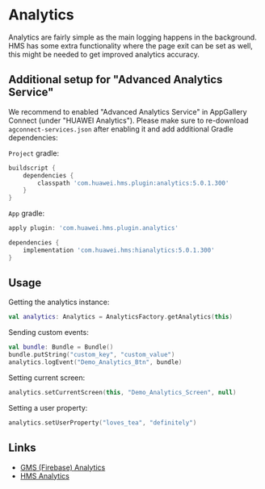 # Analytics

Analytics are fairly simple as the main logging happens in the background. HMS has some extra functionality where the page exit can be set as well, this might be needed to get improved analytics accuracy.

## Additional setup for "Advanced Analytics Service"

We recommend to enabled "Advanced Analytics Service" in AppGallery Connect (under "HUAWEI Analytics"). Please make sure to re-download `agconnect-services.json` after enabling it and add additional Gradle dependencies:

`Project` gradle:
```gradle
buildscript {
    dependencies {
        classpath 'com.huawei.hms.plugin:analytics:5.0.1.300'
    }
}
```

`App` gradle:
```gradle
apply plugin: 'com.huawei.hms.plugin.analytics'

dependencies {
    implementation 'com.huawei.hms:hianalytics:5.0.1.300'
}
```

## Usage

Getting the analytics instance:
```kotlin
val analytics: Analytics = AnalyticsFactory.getAnalytics(this)
```

Sending custom events:
```kotlin
val bundle: Bundle = Bundle()
bundle.putString("custom_key", "custom_value")
analytics.logEvent("Demo_Analytics_Btn", bundle)
```

Setting current screen:
```kotlin
analytics.setCurrentScreen(this, "Demo_Analytics_Screen", null)
```

Setting a user property:
```kotlin
analytics.setUserProperty("loves_tea", "definitely")
```

## Links
- [GMS (Firebase) Analytics](https://firebase.google.com/docs/analytics/get-started?platform=android)
- [HMS Analytics](https://developer.huawei.com/consumer/en/hms/huawei-analyticskit)